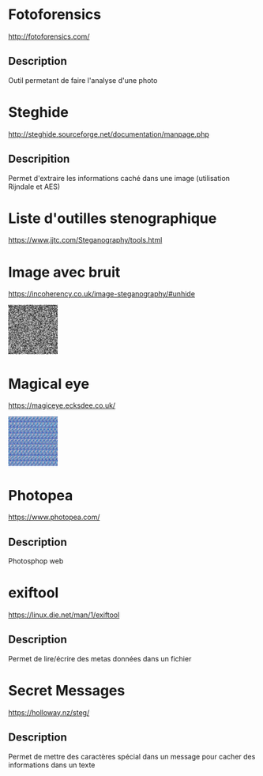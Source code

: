 # Fotoforensics

http://fotoforensics.com/

## Description

Outil permetant de faire l'analyse d'une photo 

# Steghide

http://steghide.sourceforge.net/documentation/manpage.php

## Descripition 

Permet d'extraire les informations caché dans une image (utilisation Rijndale et AES)

# Liste d'outilles stenographique

https://www.jjtc.com/Steganography/tools.html


# Image avec bruit 

https://incoherency.co.uk/image-steganography/#unhide

<img src="./.images/bruitImage.png" width="100" height="100"
     style="margin-right: 10px; " />


# Magical eye

 https://magiceye.ecksdee.co.uk/

<img src="./.images/magicEye.png_large" width="100" height="100"
     style="margin-right: 10px;" />

# Photopea

https://www.photopea.com/


## Description

Photosphop web

# exiftool

https://linux.die.net/man/1/exiftool

## Description

Permet de lire/écrire des metas données dans un fichier

# Secret Messages

https://holloway.nz/steg/

## Description

Permet de mettre des caractères spécial dans un message pour cacher des informations dans un texte 
